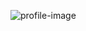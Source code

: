 ![profile-image](https://avatars1.githubusercontent.com/u/6666971?s=400&u=f992a50cb0eecc2daceec45854f8303d7e53e03e&v=4)
